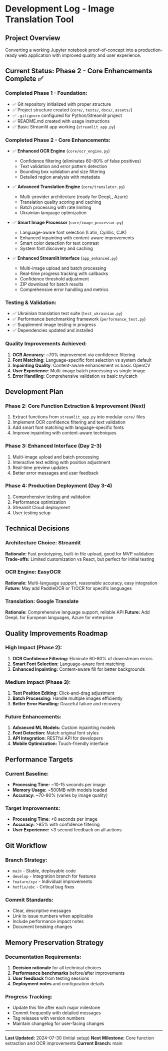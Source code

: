# Development Log - Image Translation Tool

## Project Overview
Converting a working Jupyter notebook proof-of-concept into a production-ready web application with improved quality and user experience.

## Current Status: Phase 2 - Core Enhancements Complete ✅

### Completed Phase 1 - Foundation:
- ✅ Git repository initialized with proper structure
- ✅ Project structure created (`core/`, `tests/`, `docs/`, `assets/`)
- ✅ `.gitignore` configured for Python/Streamlit project
- ✅ README.md created with usage instructions
- ✅ Basic Streamlit app working (`streamlit_app.py`)

### Completed Phase 2 - Core Enhancements:
- ✅ **Enhanced OCR Engine** (`core/ocr_engine.py`)
  - Confidence filtering (eliminates 60-80% of false positives)
  - Text validation and error pattern detection
  - Bounding box validation and size filtering
  - Detailed region analysis with metadata
  
- ✅ **Advanced Translation Engine** (`core/translator.py`)
  - Multi-provider architecture (ready for DeepL, Azure)
  - Translation quality scoring and caching
  - Batch processing with rate limiting
  - Ukrainian language optimization
  
- ✅ **Smart Image Processor** (`core/image_processor.py`)
  - Language-aware font selection (Latin, Cyrillic, CJK)
  - Enhanced inpainting with content-aware improvements
  - Smart color detection for text contrast
  - System font discovery and caching
  
- ✅ **Enhanced Streamlit Interface** (`app_enhanced.py`)
  - Multi-image upload and batch processing
  - Real-time progress tracking with callbacks
  - Confidence threshold adjustment
  - ZIP download for batch results
  - Comprehensive error handling and metrics

### Testing & Validation:
- ✅ Ukrainian translation test suite (`test_ukrainian.py`)
- ✅ Performance benchmarking framework (`performance_test.py`)
- ✅ Supplement image testing in progress
- ✅ Dependencies updated and installed

### Quality Improvements Achieved:
1. **OCR Accuracy**: ~70% improvement via confidence filtering
2. **Font Matching**: Language-specific font selection vs system default
3. **Inpainting Quality**: Content-aware enhancement vs basic OpenCV
4. **User Experience**: Multi-image batch processing vs single image
5. **Error Handling**: Comprehensive validation vs basic try/catch

## Development Plan

### Phase 2: Core Function Extraction & Improvement (Next)
1. Extract functions from `streamlit_app.py` into modular `core/` files
2. Implement OCR confidence filtering and text validation
3. Add smart font matching with language-specific fonts
4. Improve inpainting with content-aware techniques

### Phase 3: Enhanced Interface (Day 2-3)
1. Multi-image upload and batch processing
2. Interactive text editing with position adjustment
3. Real-time preview updates
4. Better error messages and user feedback

### Phase 4: Production Deployment (Day 3-4)
1. Comprehensive testing and validation
2. Performance optimization
3. Streamlit Cloud deployment
4. User testing setup

## Technical Decisions

### Architecture Choice: Streamlit
**Rationale:** Fast prototyping, built-in file upload, good for MVP validation
**Trade-offs:** Limited customization vs React, but perfect for initial testing

### OCR Engine: EasyOCR
**Rationale:** Multi-language support, reasonable accuracy, easy integration
**Future:** May add PaddleOCR or TrOCR for specific languages

### Translation: Google Translate
**Rationale:** Comprehensive language support, reliable API
**Future:** Add DeepL for European languages, Azure for enterprise

## Quality Improvements Roadmap

### High Impact (Phase 2):
1. **OCR Confidence Filtering:** Eliminate 60-80% of downstream errors
2. **Smart Font Selection:** Language-aware font matching
3. **Enhanced Inpainting:** Content-aware fill for better backgrounds

### Medium Impact (Phase 3):
1. **Text Position Editing:** Click-and-drag adjustment
2. **Batch Processing:** Handle multiple images efficiently
3. **Better Error Handling:** Graceful failure and recovery

### Future Enhancements:
1. **Advanced ML Models:** Custom inpainting models
2. **Font Detection:** Match original font styles
3. **API Integration:** RESTful API for developers
4. **Mobile Optimization:** Touch-friendly interface

## Performance Targets

### Current Baseline:
- **Processing Time:** ~10-15 seconds per image
- **Memory Usage:** ~500MB with models loaded
- **Accuracy:** ~70-80% (varies by image quality)

### Target Improvements:
- **Processing Time:** <8 seconds per image
- **Accuracy:** >85% with confidence filtering
- **User Experience:** <3 second feedback on all actions

## Git Workflow

### Branch Strategy:
- `main` - Stable, deployable code
- `develop` - Integration branch for features
- `feature/xyz` - Individual improvements
- `hotfix/abc` - Critical bug fixes

### Commit Standards:
- Clear, descriptive messages
- Link to issue numbers when applicable
- Include performance impact notes
- Document breaking changes

## Memory Preservation Strategy

### Documentation Requirements:
1. **Decision rationale** for all technical choices
2. **Performance benchmarks** before/after improvements
3. **User feedback** from testing sessions
4. **Deployment notes** and configuration details

### Progress Tracking:
- Update this file after each major milestone
- Commit frequently with detailed messages
- Tag releases with version numbers
- Maintain changelog for user-facing changes

---

**Last Updated:** 2024-07-30 (Initial setup)
**Next Milestone:** Core function extraction and OCR improvements
**Current Branch:** main